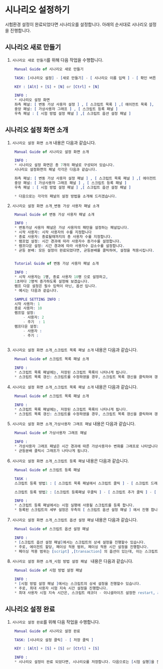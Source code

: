 # 시나리오 설정하기

시험환경 설정이 완료되었다면 시나리오를 설정합니다. 아래의 순서대로 시나리오 설정을 진행합니다.

## 시나리오 새로 만들기
1. `시나리오 새로 만들기`를 위해 다음 작업을 수행합니다.

   ```erlang
    Manual Guide of 시나리오 새로 만들기

    TASK: [시나리오 설정] - [새로 만들기] - [ 시나리오 이름 입력 ] - [ 확인 버튼 클릭 ]

    KEY : [Alt] + [S] + [N] or [Ctrl] + [N]

    INFO : 
    * 시나리오 설정 화면 
    좌측 패널: [ 변동 가상 사용자 설정 ] , [ 스크립트 목록 ] ,[ 에이전트 목록 ], 
    중앙 패널: [ 가상사용자 그래프 ] , [ 스크립트 등록 패널 ]
    우측 패널 : [ 시험 방법 설정 패널 ] ,[ 스크립트 옵션 설정 패널 ]

   ```

## 시나리오 설정 화면 소개
1. `시나리오 설정 화면 소개` 내용은 다음과 같습니다. 

   ```erlang
    Manual Guide of 시나리오 설정 화면 소개

    INFO : 
    * 시나리오 설정 화면은 총 7개의 패널로 구성되어 있습니다.
    시나리오 설정화면의 패널 각각은 다음과 같습니다. 

    좌측 패널: [ 변동 가상 사용자 설정 패널 ] , [ 스크립트 목록 패널 ] ,[ 에이전트 목록 패널 ], 
    중앙 패널: [ 가상사용자 그래프 패널 ] , [ 스크립트 등록 패널 ]
    우측 패널 : [ 시험 방법 설정 패널 ] ,[ 스크립트 옵션 설정 패널 ]

    * 다음으로는 각각의 패널의 설정 방법을 소개해 드리겠습니다.

   ```

2. `시나리오 설정 화면 소개_변동 가상 사용자 패널 소개` 

   ```erlang
    Manual Guide of 변동 가상 사용자 패널 소개

    INFO : 
    * 변동가상 사용자 패널은 가상 사용자의 패턴을 설정하는 패널입니다.
    * 시작 사용자: 시작 사용자의 수를 지정합니다
    * 종료 사용자: 종료될때까지의 총 사용자 수를 지정합니다.
    * 램프업 설정: 시간 경과에 따라 사용자수 증가수를 설정합니다.
    * 램프다운 설정: 시간 경과에 따라 사용자수 감소수를 설정합니다.
    * 균등 분배: 모든 설정이 완료되었다면, 균등분배를 클릭하여, 설정을 적용시킵니다.
    
   ```

   ```erlang
    Tutorial Guide of 변동 가상 사용자 패널 소개

    INFO : 
    * 시작 사용자는 1명, 종료 사용자 10명 으로 설정하고,
    1초마다 2명씩 증가하도록 설정해 보겠습니다.
    램프 다운 설정은 필수 입력이 아닌, 옵션 입니다.
    * 예시는 다음과 같습니다. 

    SAMPLE SETTING INFO :
    시작 사용자: 1
    종료 사용자: 10
    램프업 설정: 
        - 사용자: 2
        - 주기  : 1
    램프다운 설정:
        - 사용자 :
        - 주기 : 
    
   ```
3. `시나리오 설정 화면 소개_스크립트 목록 패널 소개` 내용은 다음과 같습니다. 

   ```erlang
    Manual Guide of 스크립트 목록 패널 소개

    INFO : 
    * 스크립트 목록 패널에는, 저장된 스크립트 목록이 나타나게 됩니다.
    * 스크립트 목록 갱신: 스크립트를 수정하였을 경우, 스크립트 목록 갱신을 클릭하여 갱신된 내용을 반영할수 있습니다.

   ```

4. `시나리오 설정 화면 소개_스크립트 목록 패널 소개` 내용은 다음과 같습니다. 

   ```erlang
    Manual Guide of 스크립트 목록 패널 소개

    INFO : 
    * 스크립트 목록 패널에는, 저장된 스크립트 목록이 나타나게 됩니다.
    * 스크립트 목록 갱신: 스크립트를 수정하였을 경우, 스크립트 목록 갱신을 클릭하여 갱신된 내용을 반영할수 있습니다.

   ```

5. `시나리오 설정 화면 소개_가상사용자 그래프 패널` 내용은 다음과 같습니다. 

   ```erlang
    Manual Guide of 가상사용자 그래프 패널

    INFO : 
    * 가상사용자 그래프 패널은 시간 경과에 따른 가상사용자수 변화를 그래프로 나타냅니다.
    * 균등분배 클릭시 그래프가 나타나게 됩니다.

   ```

6. `시나리오 설정 화면 소개_스크립트 등록 패널` 내용은 다음과 같습니다. 

   ```erlang
    Manual Guide of 스크립트 등록 패널

    TASK : 
    스크립트 등록 방법1 : [ 스크립트 목록 패널에서 스크립트 클릭 ] - [ 스크립트 드래그-드랍으로 스크립트 등록 패널에 옮기기 ]

    스크립트 등록 방법2 : [스크립트 등록패널 우클릭 ] - [ 스크립트 추가 클릭 ] - [ 스크립트 클릭 ] - [ 확인 버튼 클릭 ]

    INFO : 
    * 스크립트 등록 패널에서는 시험 실행에 사용될 스크립트를 등록 합니다.
    * 등록된 스크립트의 세부 설정은 우측의 [ 스크립트 옵션 설정 패널 ] 에서 진행 합니다.
   ```

7. `시나리오 설정 화면 소개_스크립트 옵션 설정 패널` 내용은 다음과 같습니다. 

   ```erlang
    Manual Guide of 스크립트 옵션 설정 패널

    INFO : 
    * [스크립트 옵션 설정 패널]에서는 스크립트의 상세 설정을 진행할수 있습니다.
    * 주로, 에이전트 할당, 페이싱 적용 범위, 페이싱 적용 시간 설정을 진행합니다.
    * 페이싱 적용 범위는 [script] ,[transaction] 의 옵션이 있는데, 이는 스크립트의 대기시간(think time) 설정과 유사하게 시간간격을 설정하는 옵션입니다. 

   ```

8. `시나리오 설정 화면 소개_시험 방법 설정 패널 ` 내용은 다음과 같습니다. 

   ```erlang
    Manual Guide of 시험 방법 설정 패널 

    INFO : 
    * [시험 방법 설정 패널 ]에서는 스크립트의 상세 설정을 진행할수 있습니다.
    * 주로, 최대 사용자 시험 지속 시간 설정을 진행합니다.
    * 최대 사용자 시험 지속 시간은, 스크립트 레코더 - 이니셜라이즈 설정한 restart, abort 등의 옵션과 함께 종료시간 결정에 연관될 수 있습니다.
   ```

## 시나리오 설정 완료
1. `시나리오 설정 완료`를 위해 다음 작업을 수행합니다.

   ```erlang
    Manual Guide of 시나리오 설정 완료

    TASK: [시나리오 설정 클릭] - [ 저장 클릭 ]

    KEY : [Alt] + [S] + [S] or [Ctrl] + [S]

    INFO : 
    * 시나리오 설정이 완료 되었다면, 시나리오를 저장합니다. 다음으로는 [시험 실행]을 진행 하겠습니다.


   ```








